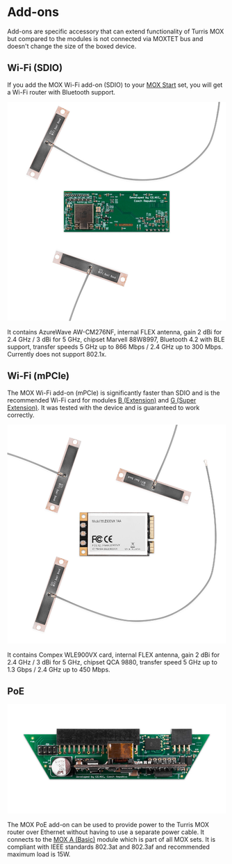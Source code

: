 # Add-ons

Add-ons are specific accessory that can extend functionality of Turris MOX but
compared to the modules is not connected via MOXTET bus and doesn't change the
size of the boxed device.

## Wi-Fi (SDIO)

If you add the MOX Wi-Fi add-on (SDIO) to your [MOX Start](sets/start.md) set,
you will get a Wi-Fi router with Bluetooth support.

![Wi-Fi add-on (SDIO)](addons/wifi-sdio.jpg)

It contains AzureWave AW-CM276NF, internal FLEX antenna, gain 2 dBi for 2.4 GHz
/ 3 dBi for 5 GHz, chipset Marvell 88W8997, Bluetooth 4.2 with BLE support,
transfer speeds 5 GHz up to 866 Mbps / 2.4 GHz up to 300 Mbps. Currently does
not support 802.1x.

## Wi-Fi (mPCIe)

The MOX Wi-Fi add-on (mPCIe) is significantly faster than SDIO and is the
recommended Wi-Fi card for modules [B (Extension)](modules/b.md)  and [G (Super
Extension)](modules/g.md). It was tested with the device and is guaranteed to
work correctly.

![Wi-Fi add-on (mPCIe)](addons/wifi-pcie.jpg)

It contains Compex WLE900VX card, internal FLEX antenna, gain 2 dBi for 2.4 GHz
/ 3 dBi for 5 GHz, chipset QCA 9880, transfer speed 5 GHz up to 1.3 Gbps / 2.4
GHz up to 450 Mbps.

## PoE

![PoE add-on](addons/poe.jpg)

The MOX PoE add-on can be used to provide power to the Turris MOX router over
Ethernet without having to use a separate power cable. It connects to the [MOX A
(Basic)](modules/a.md) module which is part of all MOX sets. It is
compliant with IEEE standards 802.3at and 802.3af and recommended maximum load
is 15W.
